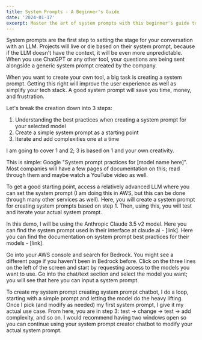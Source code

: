 ```yaml
---
title: System Prompts - A Beginner's Guide
date: '2024-01-17'
excerpt: Master the art of system prompts with this beginner's guide to enhancing LLM interactions. Learn the essentials of crafting effective system prompts for your AI projects.
---
```


System prompts are the first step to setting the stage for your conversation with an LLM. Projects will live or die based on their system prompt, because if the LLM doesn't have the context, it will be even more unpredictable. When you use ChatGPT or any other tool, your questions are being sent alongside a generic system prompt created by the company. 

When you want to create your own tool, a big task is creating a system prompt. Getting this right will improve the user experience as well as simplify your tech stack. A good system prompt will save you time, money, and frustration. 

Let's break the creation down into 3 steps:
1) Understanding the best practices when creating a system prompt for your selected model
2) Create a simple system prompt as a starting point
3) Iterate and add complexities one at a time

I am going to cover 1 and 2; 3 is based on 1 and your own creativity.

This is simple: Google "System prompt practices for [model name here]". Most companies will have a few pages of documentation on this; read through them and maybe watch a YouTube video as well.

To get a good starting point, access a relatively advanced LLM where you can set the system prompt (I am doing this in AWS, but this can be done through many other services as well). Here, you will create a system prompt for creating system prompts based on step 1. Then, using this, you will test and iterate your actual system prompt.

In this demo, I will be using the Anthropic Claude 3.5 v2 model. Here you can find the system prompt used in their interface at claude.ai - [link]. 
Here you can find the documentation on system prompt best practices for their models - [link].

Go into your AWS console and search for Bedrock. You might see a different page if you haven't been in Bedrock before. Click on the three lines on the left of the screen and start by requesting access to the models you want to use. Go into the chat/text section and select the model you want; you will see that here you can input a system prompt. 

To create my system prompt creating system prompt chatbot, I do a loop, starting with a simple prompt and letting the model do the heavy lifting. Once I pick (and modify as needed) my first system prompt, I give it my actual use case. From here, you are in step 3: test -> change -> test -> add complexity, and so on. I would recommend having two windows open so you can continue using your system prompt creator chatbot to modify your actual system prompt.